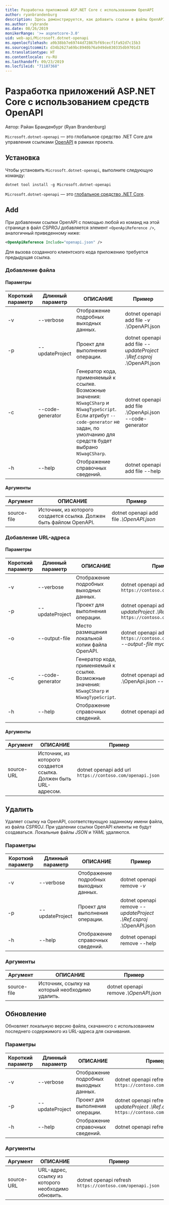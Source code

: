 ```yaml
---
title: Разработка приложений ASP.NET Core с использованием OpenAPI
author: ryanbrandenburg
description: Здесь демонстрируется, как добавить ссылки в файлы OpenAPI с использованием средства Microsoft.dotnet-openapi.
ms.author: rybrande
ms.date: 08/26/2019
monikerRange: '>= aspnetcore-3.0'
uid: web-api/Microsoft.dotnet-openapi
ms.openlocfilehash: a9b38bb7e69744d72867bf69cecf1fa92d7c15b3
ms.sourcegitcommit: d34b2627a69bc8940b76a949de830335db9701d3
ms.translationtype: HT
ms.contentlocale: ru-RU
ms.lasthandoff: 09/23/2019
ms.locfileid: "71187368"
---
```

# <a name="develop-aspnet-core-apps-using-openapi-tools"></a>Разработка приложений ASP.NET Core с использованием средств OpenAPI

Автор: Райан Бранденбург (Ryan Brandenburg)

`Microsoft.dotnet-openapi` — это глобальное средство .NET Core для управления ссылками [OpenAPI](https://github.com/OAI/OpenAPI-Specification) в рамках проекта.

## <a name="installation"></a>Установка

Чтобы установить `Microsoft.dotnet-openapi`, выполните следующую команду:

```console
dotnet tool install -g Microsoft.dotnet-openapi
```

`Microsoft.dotnet-openapi` — это [глобальное средство .NET Core](/dotnet/core/tools/global-tools).

## <a name="add"></a>Add

При добавлении ссылки OpenAPI с помощью любой из команд на этой странице в файл *CSPROJ* добавляется элемент `<OpenApiReference />`, аналогичный приведенному ниже:

```xml
<OpenApiReference Include="openapi.json" />
```

Для вызова созданного клиентского кода приложению требуется предыдущая ссылка.

<!-- TODO: Restore after https://github.com/aspnet/AspNetCore/issues/12738
### Add Project

#### Options

| Short option | Long option | Description | Example |
|-------|------|-------|---------|
| -v|--verbose | Show verbose output. |dotnet openapi add project *-v* ../Ref/ProjRef.csproj |
| -p|--project | The project to operate on. |dotnet openapi add project *--project .\Ref.csproj* ../Ref/ProjRef.csproj |

#### Arguments

|  Argument  | Description | Example |
|-------------|-------------|---------|
| source-file | The source to create a reference from. Must be a project file. |dotnet openapi add project *../Ref/ProjRef.csproj* | -->

### <a name="add-file"></a>Добавление файла

#### <a name="options"></a>Параметры

| Короткий параметр| Длинный параметр| ОПИСАНИЕ | Пример |
|-------|------|-------|---------|
| -v|--verbose | Отображение подробных выходных данных. |dotnet openapi add file *-v* .\OpenAPI.json |
| -p|--updateProject | Проект для выполнения операции. |dotnet openapi add file *--updateProject .\Ref.csproj* .\OpenAPI.json |
| -c|--code-generator| Генератор кода, применяемый к ссылке. Возможные значения: `NSwagCSharp` и `NSwagTypeScript`. Если атрибут `--code-generator` не задан, по умолчанию для средств будет выбрано `NSwagCSharp`.|dotnet openapi add file .\OpenApi.json --code-generator
| -h|--help|Отображение справочных сведений.|dotnet openapi add file --help|

#### <a name="arguments"></a>Аргументы

|  Аргумент  | ОПИСАНИЕ | Пример |
|-------------|-------------|---------|
| source-file | Источник, из которого создается ссылка. Должен быть файлом OpenAPI. |dotnet openapi add file *.\OpenAPI.json* |

### <a name="add-url"></a>Добавление URL-адреса

#### <a name="options"></a>Параметры

| Короткий параметр| Длинный параметр| ОПИСАНИЕ | Пример |
|-------|------|-------------|---------|
| -v|--verbose | Отображение подробных выходных данных. |dotnet openapi add url *-v* `https://contoso.com/openapi.json` |
| -p|--updateProject | Проект для выполнения операции. |dotnet openapi add url *--updateProject .\Ref.csproj* `https://contoso.com/openapi.json` |
| -o|--output-file | Место размещения локальной копии файла OpenAPI. |dotnet openapi add url `https://contoso.com/openapi.json` *--output-file myclient.json* |
| -c|--code-generator| Генератор кода, применяемый к ссылке. Возможные значения: `NSwagCSharp` и `NSwagTypeScript`. |dotnet openapi add file .\OpenApi.json --code-generator
| -h|--help|Отображение справочных сведений.|dotnet openapi add url --help|

#### <a name="arguments"></a>Аргументы

|  Аргумент  | ОПИСАНИЕ | Пример |
|-------------|-------------|---------|
| source-URL | Источник, из которого создается ссылка. Должен быть URL-адресом. |dotnet openapi add url `https://contoso.com/openapi.json` |

## <a name="remove"></a>Удалить

Удаляет ссылку на OpenAPI, соответствующую заданному имени файла, из файла *CSPROJ*. При удалении ссылки OpenAPI клиенты не будут создаваться. Локальные файлы *JSON* и *YAML* удаляются.

### <a name="options"></a>Параметры

| Короткий параметр| Длинный параметр| ОПИСАНИЕ| Пример |
|-------|------|------------|---------|
| -v|--verbose | Отображение подробных выходных данных. |dotnet openapi remove *-v*|
| -p|--updateProject | Проект для выполнения операции. |dotnet openapi remove *--updateProject .\Ref.csproj* .\OpenAPI.json |
| -h|--help|Отображение справочных сведений.|dotnet openapi remove --help|

### <a name="arguments"></a>Аргументы

|  Аргумент  | ОПИСАНИЕ| Пример |
| ------------|------------|---------|
| source-file | Источник, ссылку на который необходимо удалить. |dotnet openapi remove *.\OpenAPI.json* |

## <a name="refresh"></a>Обновление

Обновляет локальную версию файла, скачанного с использованием последнего содержимого из URL-адреса для скачивания.

### <a name="options"></a>Параметры

| Короткий параметр| Длинный параметр| ОПИСАНИЕ | Пример |
|-------|------|-------------|---------|
| -v|--verbose | Отображение подробных выходных данных. | dotnet openapi refresh *-v* `https://contoso.com/openapi.json` |
| -p|--updateProject | Проект для выполнения операции. | dotnet openapi refresh *--updateProject .\Ref.csproj* `https://contoso.com/openapi.json` |
| -h|--help|Отображение справочных сведений.|dotnet openapi refresh --help|

### <a name="arguments"></a>Аргументы

|  Аргумент  | ОПИСАНИЕ | Пример |
| ------------|-------------|---------|
| source-URL | URL-адрес, ссылку из которого необходимо обновить. | dotnet openapi refresh `https://contoso.com/openapi.json` |
